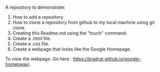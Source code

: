 A repository to demonstrate:

1. How to add a repository
2. How to clone a repository from github to my local machine using git clone.
3. Creating this Readme.md using the "touch" command.
4. Create a .html file.
5. Create a .css file.
6. Create a webpage that looks like the Google Homepage.

To view the webpage. Go here : https://bradrar.github.io/google-homepage/. 

